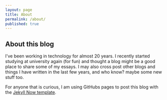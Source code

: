 ```yaml
---
layout: page
title: About
permalink: /about/
published: true
---
```


## About this blog

I've been working in technology for almost 20 years. I recently started studying at university again (for fun) and thought a blog might be a good place to share some of my essays. I may also cross post other blogs and things I have written in the last few years, and who know? maybe some new stuff too. 

For anyone that is curious, I am using GitHubs pages to post this blog with the [Jekyll Now template](https://github.com/barryclark/jekyll-now). 

